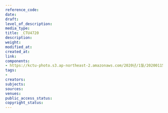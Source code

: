 ```yaml
---
reference_code: 
date: 
draft: 
level_of_description: 
media_type: 
title: _CTU4720
description: 
weight: 
modified_at: 
created_at: 
link: 
components:
- https://kctu-photo.s3.ap-northeast-2.amazonaws.com/2020년/1월/20200115_노동개악+분쇄!+노조+할+권리+쟁취!+영남대의료원+투쟁+승리!+민주노총+결의대회/_CTU4720.jpg
tags:
- 
creators: 
subjects: 
sources: 
venues: 
public_access_status: 
copyright_status: 
---
```

